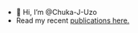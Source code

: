 - 👋 Hi, I’m @Chuka-J-Uzo
- Read my recent <a href="https://gist.github.com/Chuka-J-Uzo">publications here.</a> 



<!---
Chuka-J-Uzo/Chuka-J-Uzo is a ✨ special ✨ repository because its `README.md` (this file) appears on your GitHub profile.
You can click the Preview link to take a look at your changes.
--->
